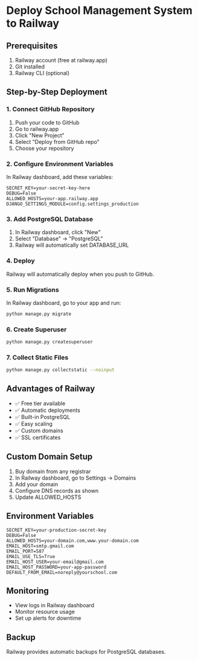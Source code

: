 # Deploy School Management System to Railway

## Prerequisites
1. Railway account (free at railway.app)
2. Git installed
3. Railway CLI (optional)

## Step-by-Step Deployment

### 1. Connect GitHub Repository
1. Push your code to GitHub
2. Go to railway.app
3. Click "New Project"
4. Select "Deploy from GitHub repo"
5. Choose your repository

### 2. Configure Environment Variables
In Railway dashboard, add these variables:

```
SECRET_KEY=your-secret-key-here
DEBUG=False
ALLOWED_HOSTS=your-app.railway.app
DJANGO_SETTINGS_MODULE=config.settings_production
```

### 3. Add PostgreSQL Database
1. In Railway dashboard, click "New"
2. Select "Database" → "PostgreSQL"
3. Railway will automatically set DATABASE_URL

### 4. Deploy
Railway will automatically deploy when you push to GitHub.

### 5. Run Migrations
In Railway dashboard, go to your app and run:
```bash
python manage.py migrate
```

### 6. Create Superuser
```bash
python manage.py createsuperuser
```

### 7. Collect Static Files
```bash
python manage.py collectstatic --noinput
```

## Advantages of Railway
- ✅ Free tier available
- ✅ Automatic deployments
- ✅ Built-in PostgreSQL
- ✅ Easy scaling
- ✅ Custom domains
- ✅ SSL certificates

## Custom Domain Setup
1. Buy domain from any registrar
2. In Railway dashboard, go to Settings → Domains
3. Add your domain
4. Configure DNS records as shown
5. Update ALLOWED_HOSTS

## Environment Variables
```
SECRET_KEY=your-production-secret-key
DEBUG=False
ALLOWED_HOSTS=your-domain.com,www.your-domain.com
EMAIL_HOST=smtp.gmail.com
EMAIL_PORT=587
EMAIL_USE_TLS=True
EMAIL_HOST_USER=your-email@gmail.com
EMAIL_HOST_PASSWORD=your-app-password
DEFAULT_FROM_EMAIL=noreply@yourschool.com
```

## Monitoring
- View logs in Railway dashboard
- Monitor resource usage
- Set up alerts for downtime

## Backup
Railway provides automatic backups for PostgreSQL databases.
